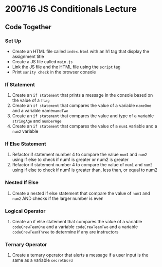 # 200716 JS Conditionals Lecture

## Code Together 
### Set Up
- Create an HTML file called `index.html` with an h1 tag that display the assignment title
- Create a JS file called `main.js `
- Link the JS file and the HTML file using the `script` tag
- Print `sanity check` in the browser console
### If Statement 
1. Create an `if statement` that prints a message in the console based on the value of a `flag`
2. Create an `if statement` that compares the value of a variable `nameOne` and a variable name`nameTwo`
3. Create an `if statement` that compares the value and type of a variable `stringAge` and `numberAge`
4. Create an `if statement` that compares the value of a `num1` variable and a `num2` variable

### If Else Statement
1. Refactor if statement number 4 to compare the value `num1` and `num2` using if else to check if num1 is greater or num2 is greater
2. Refactor if statement number 4 to compare the value of `num1` and `num2` using if else to check if num1 is greater than, less than, or equal to num2

### Nested If Else
1. Create a nested if else statement that compare the value of `num1` and `num2` AND checks  if the larger number is even

### Logical Operator
1. Create an if else statement that compares the value of a variable `codeCrewTeamOne` and a variable `codeCrewTeamTwo` and a variable `codeCrewTeamThree` to determine if any are instructors 

### Ternary Operator
1. Create a ternary operator that alerts a message if a user input is the same as a variable `secretWord`